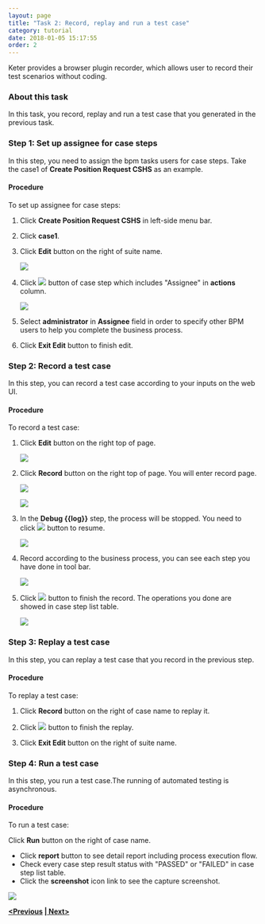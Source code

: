 ```yaml
---
layout: page
title: "Task 2: Record, replay and run a test case"
category: tutorial
date: 2018-01-05 15:17:55
order: 2
---
```


Keter provides a browser plugin recorder, which allows user to record their test scenarios without coding.

### About this task

  In this task, you record, replay and run a test case that you generated in the previous task.
  
### Step 1: Set up assignee for case steps

  In this step, you need to assign the bpm tasks users for case steps. Take the case1 of **Create Position Request CSHS** as an example.
  
#### Procedure

To set up assignee for case steps:

 1. Click **Create Position Request CSHS** in left-side menu bar.
 
 2. Click **case1**.
 
 3. Click **Edit** button on the right of suite name.
 
    ![][test_case_step_table]
 
 4. Click ![][test_case_step_edit_button] button of case step which includes "Assignee" in **actions** column.
 
    ![][test_case_step_table2]
 
 5. Select **administrator** in **Assignee** field in order to specify other BPM users to help you complete the business process.
 
 6. Click **Exit Edit** button to finish edit.
 
 
### Step 2: Record a test case

  In this step, you can record a test case according to your inputs on the web UI.
 
#### Procedure 

To record a test case: 

  1. Click **Edit** button on the right top of page.
  
     ![][test_case_step_table]
  
  2. Click **Record**  button on the right top of page. You will enter record page.
  
     ![][test_case_step_table2]
     
     ![][test_record_page]
  
  3. In the **Debug \{\{log\}\}** step, the process will be stopped. You need to click ![][test_case_record_resume] button to resume.
   
     ![][test_case_record_plugin]
  
  4. Record according to the business process, you can see each step you have done in tool bar.
  
      ![][test_case_record_plugin2]
  
  5. Click ![][test_record_stop] button to finish the record. The operations you done are showed in case step list table.
  
     ![][test_record_steps]
  
### Step 3: Replay a test case

  In this step, you can replay a test case that you record in the previous step.
 
#### Procedure 

To replay a test case:

  1. Click **Record** button on the right of case name to replay it.
  
  2. Click ![][test_record_stop] button to finish the replay.
  
  3. Click **Exit Edit** button on the right of suite name.
  
### Step 4: Run a test case

   In this step, you run a test case.The running of automated testing is asynchronous.
   
#### Procedure

To run a test case:

Click **Run** button on the right of case name.
  
* Click **report** button to see detail report including process execution flow.  
* Check every case step result status with "PASSED" or "FAILED" in case step list table.  
* Click the **screenshot** icon link to see the capture screenshot.
  
![][tutorial_running_result]
  
  
**[<Previous][2] [\| Next>][3]**

[test_case_step_edit_button]: ../images/test/test_case_step_edit_button.PNG
[test_case_step_table]: ../images/test/test_case_step_table.PNG
[test_case_step_table2]: ../images/test/test_case_step_table2.PNG
[tutorial_case_run_button]: ../images/tutorial/tutorial_case_run_button.PNG
[tutorial_running_result]: ../images/tutorial/tutorial_running_result.PNG
[1]: ../test/test-record-and-replay-a-test-case.html
[2]: tutorial-create-a-test-project-and-generate-test-cases.html
[3]: tutorial-set-up-checkstyle.html
[test_case_step_table]: ../images/test/test_case_step_table.PNG
[test_case_step_table2]: ../images/test/test_case_step_table2.PNG   
[test_case_record_resume]: ../images/test/test_case_record_resume.PNG
[test_case_record_plugin]: ../images/test/test_case_record_plugin.PNG
[test_case_record_plugin2]: ../images/test/test_case_record_plugin2.PNG
[test_record_stop]: ../images/test/test_record_stop.PNG
[test_record_steps]: ../images/test/test_record_steps.PNG
[test_case_record_button]: ../images/test/test_case_record_button.PNG
[test_record_page]: ../images/test/test_record_page.PNG
